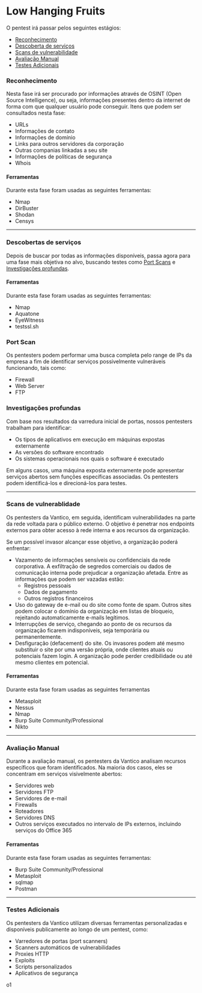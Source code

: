 # Low Hanging Fruits

O pentest irá passar pelos seguintes estágios:

* [Reconhecimento](low-hanging-fruits.md#reconhecimento)
* [Descoberta de serviços](low-hanging-fruits.md#descobertas-de-servicos)
* [Scans de vulnerabilidade](low-hanging-fruits.md#scans-de-vulnerablidade)
* [Avaliação Manual](low-hanging-fruits.md#avaliacao-manual)
* [Testes Adicionais](low-hanging-fruits.md#testes-adicionais)



### Reconhecimento

Nesta fase irá ser procurado por informações através de OSINT (Open Source Intelligence), ou seja, informações presentes dentro da internet de forma com que qualquer usuário pode conseguir. Itens que podem ser consultados nesta fase:

* URLs
* Informações de contato
* Informações de domínio
* Links para outros servidores da corporação
* Outras companias linkadas a seu site
* Informações de políticas de segurança
* Whois



#### Ferramentas

Durante esta fase foram usadas as seguintes ferramentas:

* Nmap
* DirBuster
* Shodan
* Censys

***



### Descobertas de serviços

Depois de buscar por todas as informações disponíveis, passa agora para uma fase mais objetiva no alvo, buscando testes como [Port Scans](low-hanging-fruits.md#port-scan) e [Investigações profundas](low-hanging-fruits.md#investigacoes-profundas).

#### Ferramentas

Durante esta fase foram usadas as seguintes ferramentas:

* Nmap
* Aquatone
* EyeWitness
* testssl.sh



### Port Scan

Os pentesters podem performar uma busca completa pelo range de IPs da empresa a fim de identificar serviços possivelmente vulneráveis funcionando, tais como:

* Firewall
* Web Server
* FTP



### Investigações profundas

Com base nos resultados da varredura inicial de portas, nossos pentesters trabalham para identificar:

* Os tipos de aplicativos em execução em máquinas expostas externamente
* As versões do software encontrado
* Os sistemas operacionais nos quais o software é executado

Em alguns casos, uma máquina exposta externamente pode apresentar serviços abertos sem funções específicas associadas. Os pentesters podem identificá-los e direcioná-los para testes.

***



### Scans de vulnerablidade

Os pentesters da Vantico, em seguida, identificam vulnerabilidades na parte da rede voltada para o público externo. O objetivo é penetrar nos endpoints externos para obter acesso à rede interna e aos recursos da organização.

Se um possível invasor alcançar esse objetivo, a organização poderá enfrentar:

* Vazamento de informações sensíveis ou confidenciais da rede corporativa. A exfiltração de segredos comerciais ou dados de comunicação interna pode prejudicar a organização afetada. Entre as informações que podem ser vazadas estão:
  * Registros pessoais
  * Dados de pagamento
  * Outros registros financeiros
* Uso do gateway de e-mail ou do site como fonte de spam. Outros sites podem colocar o domínio da organização em listas de bloqueio, rejeitando automaticamente e-mails legítimos.
* Interrupções de serviço, chegando ao ponto de os recursos da organização ficarem indisponíveis, seja temporária ou permanentemente.
* Desfiguração (defacement) do site. Os invasores podem até mesmo substituir o site por uma versão própria, onde clientes atuais ou potenciais fazem login. A organização pode perder credibilidade ou até mesmo clientes em potencial.



#### Ferramentas

Durante esta fase foram usadas as seguintes ferramentas

* Metasploit
* Nessus
* Nmap
* Burp Suite Community/Professional
* Nikto



***



### Avaliação Manual

Durante a avaliação manual, os pentesters da Vantico analisam recursos específicos que foram identificados. Na maioria dos casos, eles se concentram em serviços visivelmente abertos:

* Servidores web
* Servidores FTP
* Servidores de e-mail
* Firewalls
* Roteadores
* Servidores DNS
* Outros serviços executados no intervalo de IPs externos, incluindo serviços do Office 365



#### Ferramentas

Durante esta fase foram usadas as seguintes ferramentas:

* Burp Suite Community/Professional
* Metasploit
* sqlmap
* Postman



***



### Testes Adicionais

Os pentesters da Vantico utilizam diversas ferramentas personalizadas e disponíveis publicamente ao longo de um pentest, como:

* Varredores de portas (port scanners)
* Scanners automáticos de vulnerabilidades
* Proxies HTTP
* Exploits
* Scripts personalizados
* Aplicativos de segurança











o1

















